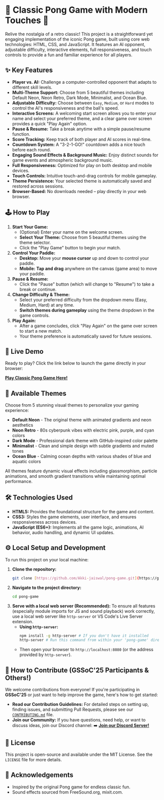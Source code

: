 # 🎾 Classic Pong Game with Modern Touches 🚀

Relive the nostalgia of a retro classic! This project is a straightforward yet engaging implementation of the iconic Pong game, built using core web technologies: HTML, CSS, and JavaScript. It features an AI opponent, adjustable difficulty, interactive elements, full responsiveness, and touch controls to provide a fun and familiar experience for all players.

## ✨ Key Features

- **Player vs. AI:** Challenge a computer-controlled opponent that adapts to different skill levels.
- **Multi-Theme Support:** Choose from 5 beautiful themes including Default Neon, Neon Retro, Dark Mode, Minimalist, and Ocean Blue.
- **Adjustable Difficulty:** Choose between `Easy`, `Medium`, or `Hard` modes to control the AI's responsiveness and the ball's speed.
- **Interactive Screens:** A welcoming start screen allows you to enter your name and select your preferred theme, and a clear game over screen provides a quick "Play Again" option.
- **Pause & Resume:** Take a break anytime with a simple pause/resume function.
- **Score Tracking:** Keep track of both player and AI scores in real-time.
- **Countdown System:** A "3-2-1-GO!" countdown adds a nice touch before each round.
- **Engaging Sound Effects & Background Music:** Enjoy distinct sounds for game events and atmospheric background music.
- **Full Responsiveness:** Optimized for play on both desktop and mobile devices.
- **Touch Controls:** Intuitive touch-and-drag controls for mobile gameplay.
- **Theme Persistence:** Your selected theme is automatically saved and restored across sessions.
- **Browser-Based:** No downloads needed – play directly in your web browser.

## 🕹️ How to Play

1.  **Start Your Game:**
    - (Optional) Enter your name on the welcome screen.
    - **Select Your Theme:** Choose from 5 beautiful themes using the theme selector.
    - Click the "Play Game" button to begin your match.
2.  **Control Your Paddle:**
    - **Desktop:** Move your **mouse cursor** up and down to control your paddle.
    - **Mobile:** **Tap and drag** anywhere on the canvas (game area) to move your paddle.
3.  **Pause & Resume:**
    - Click the "Pause" button (which will change to "Resume") to take a break or continue.
4.  **Change Difficulty & Theme:**
    - Select your preferred difficulty from the dropdown menu (Easy, Medium, Hard) at any time.
    - **Switch themes during gameplay** using the theme dropdown in the game controls.
5.  **Play Again:**
    - After a game concludes, click "Play Again" on the game over screen to start a new match.
    - Your theme preference is automatically saved for future sessions.

## 🚀 Live Demo

Ready to play? Click the link below to launch the game directly in your browser:

[**Play Classic Pong Game Here!**](https://Akki-jaiswal.github.io/pong-game/)

## 🎨 Available Themes

Choose from 5 stunning visual themes to personalize your gaming experience:

- **Default Neon** - The original theme with animated gradients and neon aesthetics
- **Neon Retro** - 80s cyberpunk vibes with electric pink, purple, and cyan colors
- **Dark Mode** - Professional dark theme with GitHub-inspired color palette
- **Minimalist** - Clean and simple design with subtle gradients and muted tones
- **Ocean Blue** - Calming ocean depths with various shades of blue and aquatic colors

All themes feature dynamic visual effects including glassmorphism, particle animations, and smooth gradient transitions while maintaining optimal performance.

## 🛠️ Technologies Used

- **HTML5:** Provides the foundational structure for the game and content.
- **CSS3:** Styles the game elements, user interface, and ensures responsiveness across devices.
- **JavaScript (ES6+):** Implements all the game logic, animations, AI behavior, audio handling, and dynamic UI updates.

## ⚙️ Local Setup and Development

To run this project on your local machine:

1.  **Clone the repository:**
    ```bash
    git clone [https://github.com/Akki-jaiswal/pong-game.git](https://github.com/Akki-jaiswal/pong-game.git)
    ```
2.  **Navigate to the project directory:**
    ```bash
    cd pong-game
    ```
3.  **Serve with a local web server (Recommended):**
    To ensure all features (especially module imports for JS and sound playback) work correctly, use a local web server like `http-server` or VS Code's Live Server extension.
    - **Using `http-server`:**
      ```bash
      npm install -g http-server # If you don't have it installed
      http-server # Run this command from within your 'pong-game' directory
      ```
    - Then open your browser to `http://localhost:8080` (or the address provided by `http-server`).

## 🤝 How to Contribute (GSSoC'25 Participants & Others!)

We welcome contributions from everyone! If you're participating in **GSSoC'25** or just want to help improve the game, here's how to get started:

- **Read our Contribution Guidelines:** For detailed steps on setting up, finding issues, and submitting Pull Requests, please see our [`CONTRIBUTING.md`](CONTRIBUTING.md) file.
- **Join our Community:** If you have questions, need help, or want to discuss ideas, join our Discord channel:
  ➡️ **[Join our Discord Server!](https://discord.gg/4m6JuQ8S)**

## 📜 License

This project is open-source and available under the MIT License. See the `LICENSE` file for more details.

## 🙏 Acknowledgements

- Inspired by the original Pong game for endless classic fun.
- Sound effects sourced from FreeSound.org, mixit.com.
